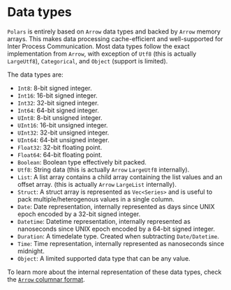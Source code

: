 # Data types

`Polars` is entirely based on `Arrow` data types and backed by `Arrow` memory arrays.
This makes data processing cache-efficient and well-supported for Inter Process
Communication. Most data types follow the exact implementation from `Arrow`, with
exception of `Utf8` (this is actually `LargeUtf8`), `Categorical`, and `Object` (support
is limited).

The data types are:

- `Int8`: 8-bit signed integer.
- `Int16`: 16-bit signed integer.
- `Int32`: 32-bit signed integer.
- `Int64`: 64-bit signed integer.
- `UInt8`: 8-bit unsigned integer.
- `UInt16`: 16-bit unsigned integer.
- `UInt32`: 32-bit unsigned integer.
- `UInt64`: 64-bit unsigned integer.
- `Float32`: 32-bit floating point.
- `Float64`: 64-bit floating point.
- `Boolean`: Boolean type effectively bit packed.
- `Utf8`: String data (this is actually `Arrow` `LargeUtf8` internally).
- `List`: A list array contains a child array containing the list values and an offset
  array. (this is actually `Arrow` `LargeList` internally).
- `Struct`: A struct array is represented as `Vec<Series>` and is useful to pack
  multiple/heterogenous values in a single column.
- `Date`: Date representation, internally represented as days since UNIX epoch encoded by
  a 32-bit signed integer.
- `Datetime`: Datetime representation, internally represented as nanoseconds since UNIX
  epoch encoded by a 64-bit signed integer.
- `Duration`: A timedelate type. Created when subtracting `Date/Datetime`.
- `Time`: Time representation, internally represented as nanoseconds since midnight.
- `Object`: A limited supported data type that can be any value.

To learn more about the internal representation of these data types, check the
[`Arrow` columnar format](https://arrow.apache.org/docs/format/Columnar.html).
